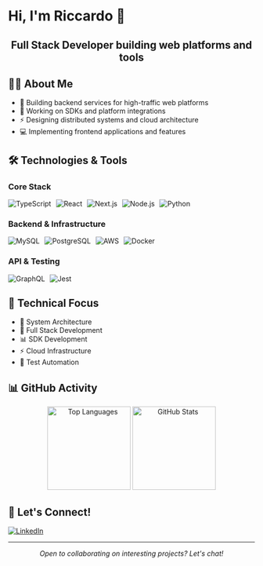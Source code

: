 # Hi, I'm Riccardo 👋

<div align="center">
  <h2>Full Stack Developer building web platforms and tools</h2>
</div>

## 👨‍💻 About Me
- 🚀 Building backend services for high-traffic web platforms
- 🔧 Working on SDKs and platform integrations
- ⚡ Designing distributed systems and cloud architecture
- 💻 Implementing frontend applications and features

## 🛠️ Technologies & Tools

### Core Stack
<div style="display: flex; gap: 10px; flex-wrap: wrap;">
<img src="https://img.shields.io/badge/TypeScript-007ACC?style=for-the-badge&logo=typescript&logoColor=white" alt="TypeScript" />
<img src="https://img.shields.io/badge/React-20232A?style=for-the-badge&logo=react&logoColor=61DAFB" alt="React" />
<img src="https://img.shields.io/badge/next.js-000000?style=for-the-badge&logo=nextdotjs&logoColor=white" alt="Next.js" />
<img src="https://img.shields.io/badge/node.js-339933?style=for-the-badge&logo=Node.js&logoColor=white" alt="Node.js" />
<img src="https://img.shields.io/badge/Python-3776AB?style=for-the-badge&logo=python&logoColor=white" alt="Python" />
</div>

### Backend & Infrastructure
<div style="display: flex; gap: 10px; flex-wrap: wrap;">
<img src="https://img.shields.io/badge/MySQL-4479A1?style=for-the-badge&logo=mysql&logoColor=white" alt="MySQL" />
<img src="https://img.shields.io/badge/PostgreSQL-316192?style=for-the-badge&logo=postgresql&logoColor=white" alt="PostgreSQL" />
<img src="https://img.shields.io/badge/AWS-232F3E?style=for-the-badge&logo=amazonaws&logoColor=white" alt="AWS" />
<img src="https://img.shields.io/badge/Docker-2496ED?style=for-the-badge&logo=docker&logoColor=white" alt="Docker" />
</div>

### API & Testing
<div style="display: flex; gap: 10px; flex-wrap: wrap;">
<img src="https://img.shields.io/badge/GraphQL-E10098?style=for-the-badge&logo=graphql&logoColor=white" alt="GraphQL" />
<img src="https://img.shields.io/badge/Jest-C21325?style=for-the-badge&logo=jest&logoColor=white" alt="Jest" />
</div>

## 🎯 Technical Focus
- 🔧 System Architecture
- 🚀 Full Stack Development
- 📊 SDK Development
- ⚡ Cloud Infrastructure
- 🧪 Test Automation

## 📊 GitHub Activity
<div align="center">
  <img height="170em" src="https://github-readme-stats.vercel.app/api/top-langs/?username=riccardosenica&theme=tokyonight&layout=compact&langs_count=8&card_width=320" alt="Top Languages" />
  <img height="170em" src="https://github-readme-stats.vercel.app/api?username=riccardosenica&show_icons=true&theme=tokyonight&include_all_commits=true&count_private=true&hide=issues" alt="GitHub Stats" />
</div>

## 🤝 Let's Connect!
<a href="https://linkedin.com/in/riccardosenica">
  <img src="https://img.shields.io/badge/LinkedIn-0077B5?style=for-the-badge&logo=linkedin&logoColor=white" alt="LinkedIn" />
</a>

---
<div align="center">
  <i>Open to collaborating on interesting projects? Let's chat!</i>
</div>
